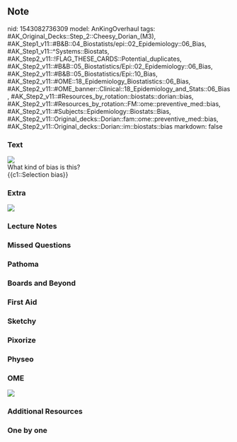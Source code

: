 ## Note
nid: 1543082736309
model: AnKingOverhaul
tags: #AK_Original_Decks::Step_2::Cheesy_Dorian_(M3), #AK_Step1_v11::#B&B::04_Biostatists/epi::02_Epidemiology::06_Bias, #AK_Step1_v11::^Systems::Biostats, #AK_Step2_v11::!FLAG_THESE_CARDS::Potential_duplicates, #AK_Step2_v11::#B&B::05_Biostatistics/Epi::02_Epidemiology::06_Bias, #AK_Step2_v11::#B&B::05_Biostatistics/Epi::10_Bias, #AK_Step2_v11::#OME::18_Epidemiology_Biostatistics::06_Bias, #AK_Step2_v11::#OME_banner::Clinical::18_Epidemiology_and_Stats::06_Bias, #AK_Step2_v11::#Resources_by_rotation::biostats::dorian::bias, #AK_Step2_v11::#Resources_by_rotation::FM::ome::preventive_med::bias, #AK_Step2_v11::#Subjects::Epidemiology::Biostats::Bias, #AK_Step2_v11::Original_decks::Dorian::fam::ome::preventive_med::bias, #AK_Step2_v11::Original_decks::Dorian::im::biostats::bias
markdown: false

### Text
<img src="paste-308799558647809.jpg">
<div>
  What kind of bias is this?
</div>
<div>
  {{c1::Selection bias}}
</div>

### Extra
<img src="paste-4951534651572225.jpg">

### Lecture Notes


### Missed Questions


### Pathoma


### Boards and Beyond


### First Aid


### Sketchy


### Pixorize


### Physeo


### OME
<div class="ome-widget">
  <a href=
  "https://onlinemeded.org/spa/epidemiology-and-stats/bias/acquire?ref=anki">
  <img src="_OME_AnkiFlashcards_Lesson_6.png"></a>
</div>

### Additional Resources


### One by one

